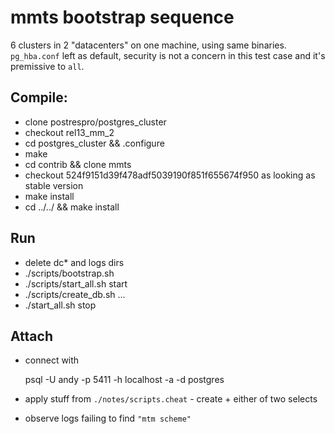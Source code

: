 # mmts bootstrap sequence

6 clusters in 2 "datacenters" on one machine, using same binaries.  
`pg_hba.conf` left as default, security is not a concern in this test case and it's premissive to `all`.

## Compile:
* clone postrespro/postgres_cluster
* checkout rel13_mm_2
* cd postgres_cluster && .configure
* make
* cd contrib && clone mmts 
* checkout 524f9151d39f478adf5039190f851f655674f950 as looking as stable version
* make install
* cd ../../ && make install

## Run
* delete dc\* and logs dirs
* ./scripts/bootstrap.sh
* ./scripts/start_all.sh start
* ./scripts/create_db.sh
...
* ./start_all.sh stop 

## Attach 
* connect with

    psql -U andy -p 5411 -h localhost -a -d postgres

* apply stuff from `./notes/scripts.cheat` - create + either of two selects
* observe logs failing to find `"mtm scheme"`

